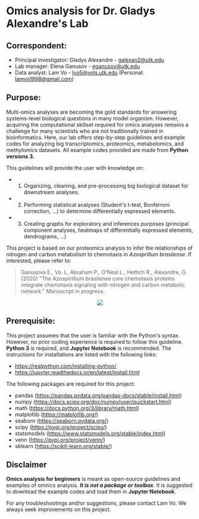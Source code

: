 # Omics analysis for Dr. Gladys Alexandre's Lab
## Correspondent:
  * Principal investigator: Gladys Alexandre - galexan2@utk.edu
  * Lab manager: Elena Ganusov - eganusov@utk.edu
  * Data analyst: Lam Vo - lvo5@vols.utk.edu (Personal: lamvo1998@gmail.com)

## Purpose:
Multi-omics analyses are becoming the gold standards for answering systems-level biological questions in many model organism. However, acquiring the computational skillset required for omics analyses remains a challenge for many scientists who are not traditionally trained in bioinformatics. Here, our lab offers step-by-step guidelines and example codes for analyzing big transcriptomics, proteomics, metabolomics, and methylomics datasets. All example codes provided are made from **Python versions 3.**

This guidelines will provide the user with knowledge on: 
* 1) Organizing, cleaning, and pre-processing big biological dataset for downstream analyses.
* 2) Performing statistical analyses (Student's t-test, Bonferroni correction, ...) to determine differentially expressed elements.
* 3) Creating graphs for exploratory and inferences purposes (principal component analyses, heatmaps of differentially expressed elements, dendrograms, ...)

This project is based on our proteomics analysis to infer the relationships of nitrogen and carbon metabolism to chemotaxis in *Azosprillum brasilense*. If interested, please refer to:
> Ganusova E., Vo. L, Abraham P., O'Neal L., Hettich R., Alexandre, G. (2020) "The Azospirillium brasilense core chemotaxis proteins integrate chemotaxis signaling with nitrogen and carbon metabolic network." Manuscript in progress.

<p align="center"> 
<img src="http://alexandrelab.utk.edu/images/Slide.jpg">
</p>

## Prerequisite:
This project assumes that the user is familiar with the Python's syntax. However, no prior coding experience is required to follow this guideline. **Python 3** is required, and **Jupyter Notebook** is recommended. The instructions for installations are listed with the following links:
* https://realpython.com/installing-python/
* https://jupyter.readthedocs.io/en/latest/install.html 

The following packages are required for this project:
* pandas (https://pandas.pydata.org/pandas-docs/stable/install.html)
* numpy (https://docs.scipy.org/doc/numpy/user/quickstart.html)
* math (https://docs.python.org/3/library/math.html)
* matplotlib (https://matplotlib.org/)
* seaborn (https://seaborn.pydata.org/)
* scipy (https://pypi.org/project/scipy/)
* statsmodels (https://www.statsmodels.org/stable/index.html)
* venn (https://pypi.org/project/venn/)
* sklearn (https://scikit-learn.org/stable/)

## Disclaimer
**Omics analysis for beginners** is meant as open-source guidelines and examples of omnics analysis. ***It is not a package or toolbox***. It is suggested to download the example codes and load them in **Jupyter Notebook**.

For any troubleshootings and/or suggestions, please contact Lam Vo. We always seek improvements on this project.  
